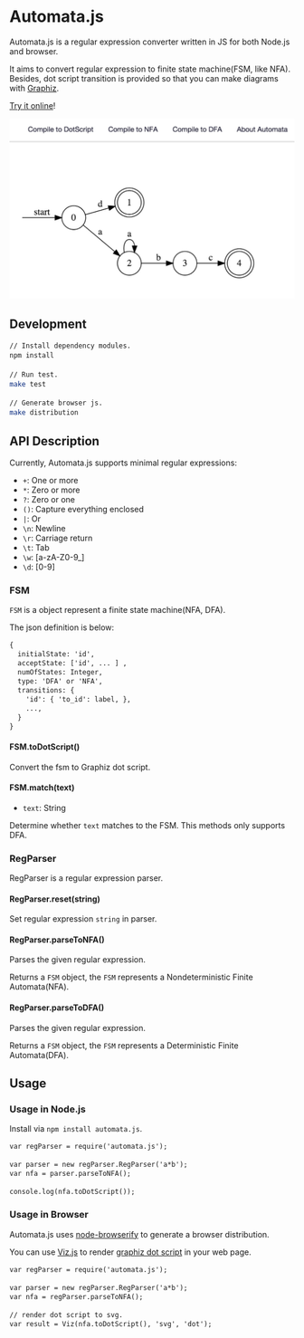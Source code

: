 # Automata.js

Automata.js is a regular expression converter written in JS for both Node.js and browser.

It aims to convert regular expression to finite state machine(FSM, like NFA).
Besides, dot script transition is provided so that you can make diagrams with [Graphiz][1].

[Try it online](http://hokein.github.io/Automata.js/)!

![screenshot](screenshot/screenshot.png)

## Development

```bash
// Install dependency modules.
npm install

// Run test.
make test

// Generate browser js.
make distribution
```

## API Description

Currently, Automata.js supports minimal regular expressions:

* `+`: One or more
* `*`: Zero or more
* `?`: Zero or one
* `()`: Capture everything enclosed
* `|`:  Or
* `\n`: Newline
* `\r`: Carriage return
* `\t`: Tab
* `\w`: [a-zA-Z0-9\_]
* `\d`: [0-9]

### FSM

`FSM` is a object represent a finite state machine(NFA, DFA).

The json definition is below:

```
{
  initialState: 'id',
  acceptState: ['id', ... ] ,
  numOfStates: Integer,
  type: 'DFA' or 'NFA',
  transitions: {
    'id': { 'to_id': label, },
    ...,
  }
}
```

#### FSM.toDotScript()

Convert the fsm to Graphiz dot script.

#### FSM.match(text)

* `text`: String

Determine whether `text` matches to the FSM. This methods only supports DFA.

### RegParser

RegParser is a regular expression parser.

#### RegParser.reset(string)

Set regular expression `string` in parser.

#### RegParser.parseToNFA()

Parses the given regular expression.

Returns a `FSM` object, the `FSM` represents a Nondeterministic Finite Automata(NFA).

#### RegParser.parseToDFA()

Parses the given regular expression.

Returns a `FSM` object, the `FSM` represents a Deterministic Finite Automata(DFA).

## Usage

### Usage in Node.js

Install via `npm install automata.js`.

```
var regParser = require('automata.js');

var parser = new regParser.RegParser('a*b');
var nfa = parser.parseToNFA();

console.log(nfa.toDotScript());
```

### Usage in Browser

Automata.js uses [node-browserify][2] to generate a browser distribution.

You can use [Viz.js][3] to render [graphiz dot script][4] in your web page.

```
var regParser = require('automata.js');

var parser = new regParser.RegParser('a*b');
var nfa = regParser.parseToNFA();

// render dot script to svg.
var result = Viz(nfa.toDotScript(), 'svg', 'dot');
```

[1]:http://www.graphviz.org/
[2]:https://github.com/substack/node-browserify
[3]:https://github.com/mdaines/viz.js/
[4]:http://www.graphviz.org/content/dot-language

